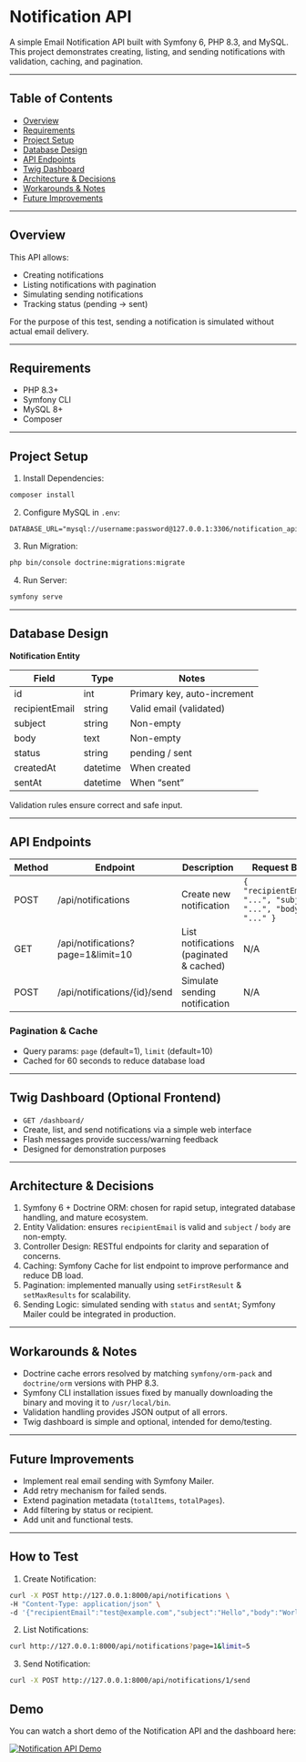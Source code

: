 # Notification API

A simple Email Notification API built with Symfony 6, PHP 8.3, and MySQL.  
This project demonstrates creating, listing, and sending notifications with validation, caching, and pagination.

---

## Table of Contents

- [Overview](#overview)  
- [Requirements](#requirements)  
- [Project Setup](#project-setup)  
- [Database Design](#database-design)  
- [API Endpoints](#api-endpoints)  
- [Twig Dashboard](#twig-dashboard)  
- [Architecture & Decisions](#architecture--decisions)  
- [Workarounds & Notes](#workarounds--notes)  
- [Future Improvements](#future-improvements)  

---

## Overview

This API allows:

- Creating notifications  
- Listing notifications with pagination  
- Simulating sending notifications  
- Tracking status (pending → sent)  

For the purpose of this test, sending a notification is simulated without actual email delivery.

---

## Requirements

- PHP 8.3+  
- Symfony CLI  
- MySQL 8+  
- Composer  

---

## Project Setup

1. Install Dependencies:

```bash
composer install
```

2. Configure MySQL in `.env`:

```
DATABASE_URL="mysql://username:password@127.0.0.1:3306/notification_api"
```
3. Run Migration:

```bash
php bin/console doctrine:migrations:migrate
```

4. Run Server:

```bash
symfony serve
```

---

## Database Design

**Notification Entity**

| Field           | Type       | Notes                         |
|-----------------|-----------|-------------------------------|
| id              | int       | Primary key, auto-increment   |
| recipientEmail  | string    | Valid email (validated)       |
| subject         | string    | Non-empty                     |
| body            | text      | Non-empty                     |
| status          | string    | pending / sent                |
| createdAt       | datetime  | When created                  |
| sentAt          | datetime  | When “sent”                   |

Validation rules ensure correct and safe input.

---

## API Endpoints

| Method | Endpoint | Description | Request Body |
|--------|---------|------------|-------------|
| POST   | /api/notifications | Create new notification | `{ "recipientEmail": "...", "subject": "...", "body": "..." }` |
| GET    | /api/notifications?page=1&limit=10 | List notifications (paginated & cached) | N/A |
| POST   | /api/notifications/{id}/send | Simulate sending notification | N/A |

### Pagination & Cache

- Query params: `page` (default=1), `limit` (default=10)  
- Cached for 60 seconds to reduce database load  

---

## Twig Dashboard (Optional Frontend)

- `GET /dashboard/`  
- Create, list, and send notifications via a simple web interface  
- Flash messages provide success/warning feedback  
- Designed for demonstration purposes  

---

## Architecture & Decisions

1. Symfony 6 + Doctrine ORM: chosen for rapid setup, integrated database handling, and mature ecosystem.  
2. Entity Validation: ensures `recipientEmail` is valid and `subject` / `body` are non-empty.  
3. Controller Design: RESTful endpoints for clarity and separation of concerns.  
4. Caching: Symfony Cache for list endpoint to improve performance and reduce DB load.  
5. Pagination: implemented manually using `setFirstResult` & `setMaxResults` for scalability.  
6. Sending Logic: simulated sending with `status` and `sentAt`; Symfony Mailer could be integrated in production.  

---

## Workarounds & Notes

- Doctrine cache errors resolved by matching `symfony/orm-pack` and `doctrine/orm` versions with PHP 8.3.  
- Symfony CLI installation issues fixed by manually downloading the binary and moving it to `/usr/local/bin`.  
- Validation handling provides JSON output of all errors.  
- Twig dashboard is simple and optional, intended for demo/testing.  

---

## Future Improvements

- Implement real email sending with Symfony Mailer.  
- Add retry mechanism for failed sends.  
- Extend pagination metadata (`totalItems`, `totalPages`).  
- Add filtering by status or recipient.  
- Add unit and functional tests.  

---

## How to Test

1. Create Notification:

```bash
curl -X POST http://127.0.0.1:8000/api/notifications \
-H "Content-Type: application/json" \
-d '{"recipientEmail":"test@example.com","subject":"Hello","body":"World"}'
```

2. List Notifications:

```bash
curl http://127.0.0.1:8000/api/notifications?page=1&limit=5
```

3. Send Notification:

```bash
curl -X POST http://127.0.0.1:8000/api/notifications/1/send
```

## Demo

You can watch a short demo of the Notification API and the dashboard here:

[![Notification API Demo](https://img.youtube.com/vi/QhruPrumCIc/0.jpg)](https://www.youtube.com/watch?v=QhruPrumCIc)
